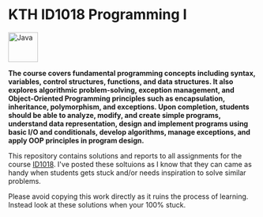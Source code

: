 # KTH ID1018 Programming I

<img src="https://user-images.githubusercontent.com/25181517/117201156-9a724800-adec-11eb-9a9d-3cd0f67da4bc.png" alt="Java" width="60" height="60">

**The course covers fundamental programming concepts including syntax, variables, control structures, functions, and data structures. It also explores algorithmic problem-solving, exception management, and Object-Oriented Programming principles such as encapsulation, inheritance, polymorphism, and exceptions. Upon completion, students should be able to analyze, modify, and create simple programs, understand data representation, design and implement programs using basic I/O and conditionals, develop algorithms, manage exceptions, and apply OOP principles in program design.**

This repository contains solutions and reports to all assignments for the course [ID1018](https://www.kth.se/student/kurser/kurs/ID1018). I've posted these soltuions as I know that they can came as handy when students gets stuck and/or needs inspiration to solve similar problems.

Please avoid copying this work directly as it ruins the process of learning. Instead look at these solutions when your 100% stuck.